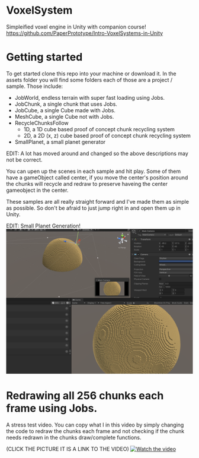 # VoxelSystem
Simpleified voxel engine in Unity with companion course! https://github.com/PaperPrototype/Intro-VoxelSystems-in-Unity 
 
 # Getting started
 To get started clone this repo into your machine or download it.
 In the assets folder you will find some folders each of those are a project / sample.
 Those include:
  - JobWorld, endless terrain with super fast loading using Jobs.
  - JobChunk, a single chunk that uses Jobs.
  - JobCube, a single Cube made with Jobs.
  - MeshCube, a single Cube not with Jobs.
  - RecycleChunksFollow
    - 1D, a 1D cube based proof of concept chunk recycling system
    - 2D, a 2D (x, z) cube based proof of concept chunk recycling system
  - SmallPlanet, a small planet generator

EDIT: A lot has moved around and changed so the above descriptions may not be correct.

 You can upen up the scenes in each sample and hit play. Some of them have a gameObject called center, if you move the center's position around the chunks will recycle and redraw to preserve haveing the center gameobject in the center.
 
 These samples are all really straight forward and I've made them as simple as possible. So don't be afraid to just jump right in and open them up in Unity.

EDIT: Small Planet Generation!
![voxel planet](/Small_Planet.png)

# Redrawing all 256 chunks each frame using Jobs. 
 A stress test video. You can copy what I in this video by simply changing the code to redraw the chunks each frame and not checking if the chunk needs redrawn in the chunks draw/complete functions. 
 
 (CLICK THE PICTURE IT IS A LINK TO THE VIDEO)
[![Watch the video](https://i.ytimg.com/vi/HvpDE3eM6v4/hqdefault.jpg)](https://youtu.be/HvpDE3eM6v4)

